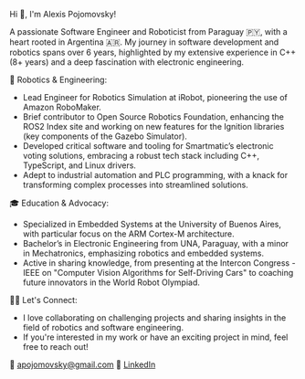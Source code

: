 Hi 👋, I'm Alexis Pojomovsky!

A passionate Software Engineer and Roboticist from Paraguay 🇵🇾, with a heart rooted in Argentina 🇦🇷. My journey in software development and robotics spans over 6 years, highlighted by my extensive experience in C++ (8+ years) and a deep fascination with electronic engineering.

🤖 Robotics & Engineering:

- Lead Engineer for Robotics Simulation at iRobot, pioneering the use of Amazon RoboMaker.
- Brief contributor to Open Source Robotics Foundation, enhancing the ROS2 Index site and working on new features for the Ignition libraries (key components of the Gazebo Simulator).
- Developed critical software and tooling for Smartmatic’s electronic voting solutions, embracing a robust tech stack including C++, TypeScript, and Linux drivers.
- Adept to industrial automation and PLC programming, with a knack for transforming complex processes into streamlined solutions.

🎓 Education & Advocacy:

- Specialized in Embedded Systems at the University of Buenos Aires, with particular focus on the ARM Cortex-M architecture.
- Bachelor’s in Electronic Engineering from UNA, Paraguay, with a minor in Mechatronics, emphasizing robotics and embedded systems.
- Active in sharing knowledge, from presenting at the Intercon Congress - IEEE on "Computer Vision Algorithms for Self-Driving Cars" to coaching future innovators in the World Robot Olympiad.

👨‍💻 Let's Connect:

- I love collaborating on challenging projects and sharing insights in the field of robotics and software engineering.
- If you're interested in my work or have an exciting project in mind, feel free to reach out!

📧 apojomovsky@gmail.com
🔗 [LinkedIn](https://www.linkedin.com/in/alexis-pojomovsky)
